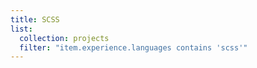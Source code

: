 ```yaml
---
title: SCSS
list:
  collection: projects
  filter: "item.experience.languages contains 'scss'"
---
```

